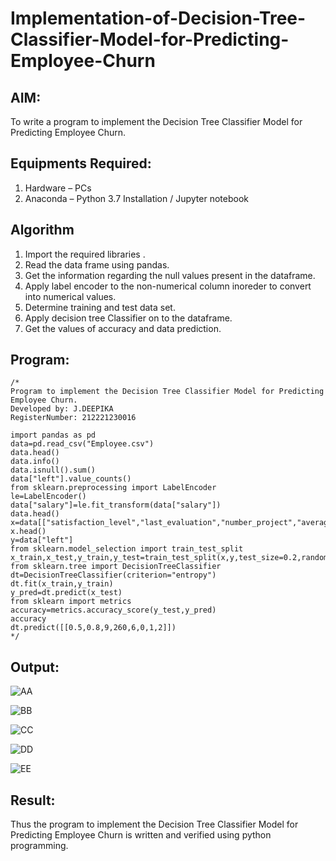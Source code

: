 # Implementation-of-Decision-Tree-Classifier-Model-for-Predicting-Employee-Churn

## AIM:
To write a program to implement the Decision Tree Classifier Model for Predicting Employee Churn.

## Equipments Required:
1. Hardware – PCs
2. Anaconda – Python 3.7 Installation / Jupyter notebook

## Algorithm
1. Import the required libraries .
2. Read the data frame using pandas.
3. Get the information regarding the null values present in the dataframe.
4. Apply label encoder to the non-numerical column inoreder to convert into numerical values.
5. Determine training and test data set.
6. Apply decision tree Classifier on to the dataframe.
7. Get the values of accuracy and data prediction. 

## Program:
```
/*
Program to implement the Decision Tree Classifier Model for Predicting Employee Churn.
Developed by: J.DEEPIKA
RegisterNumber: 212221230016

import pandas as pd
data=pd.read_csv("Employee.csv")
data.head()
data.info()
data.isnull().sum()
data["left"].value_counts()
from sklearn.preprocessing import LabelEncoder
le=LabelEncoder()
data["salary"]=le.fit_transform(data["salary"])
data.head()
x=data[["satisfaction_level","last_evaluation","number_project","average_montly_hours","time_spend_company","Work_accident","promotion_last_5years","salary"]]
x.head()
y=data["left"]
from sklearn.model_selection import train_test_split
x_train,x_test,y_train,y_test=train_test_split(x,y,test_size=0.2,random_state=100)
from sklearn.tree import DecisionTreeClassifier
dt=DecisionTreeClassifier(criterion="entropy")
dt.fit(x_train,y_train)
y_pred=dt.predict(x_test)
from sklearn import metrics
accuracy=metrics.accuracy_score(y_test,y_pred)
accuracy
dt.predict([[0.5,0.8,9,260,6,0,1,2]])
*/
```

## Output:

![AA](https://user-images.githubusercontent.com/94747031/199072026-c0e8bfe2-c1a5-434c-b70d-f6ad1974d2b6.png)

![BB](https://user-images.githubusercontent.com/94747031/199072037-5dfb74b4-7104-4e52-95d7-26ae172224c7.png)

![CC](https://user-images.githubusercontent.com/94747031/199072042-48800faf-0e7e-4bd2-9d8c-cf121e0c4e92.png)

![DD](https://user-images.githubusercontent.com/94747031/199072043-416ff1c2-e28e-4608-b4bd-4d7b490ad81e.png)

![EE](https://user-images.githubusercontent.com/94747031/199072045-c68c0f76-d0aa-4893-ad26-d3816e64980c.png)

## Result:
Thus the program to implement the  Decision Tree Classifier Model for Predicting Employee Churn is written and verified using python programming.
